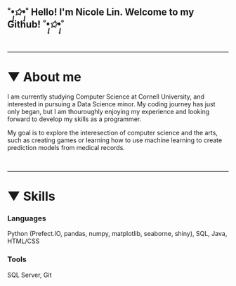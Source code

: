 
<br>

##  ˚*•̩̩͙✩•̩̩͙*˚ Hello! I'm Nicole Lin. Welcome to my Github! ˚*•̩̩͙✩•̩̩͙*˚

<br>

----------------

# ▼ About me

I am currently studying Computer Science at Cornell University, and interested in pursuing a Data Science minor. My coding journey
has just only began, but I am thouroughly enjoying my experience and looking forward to develop my skills as a programmer.

My goal is to explore the interesection of computer science and the arts, such as creating games or learning how to use
machine learning to create prediction models from medical records.

<br>

----------------

# ▼ Skills

### Languages 

Python (Prefect.IO, pandas, numpy, matplotlib, seaborne, shiny), SQL, Java, HTML/CSS

### Tools 

SQL Server, Git
<!---
nlin0/nlin0 is a ✨ special ✨ repository because its `README.md` (this file) appears on your GitHub profile.
You can click the Preview link to take a look at your changes.
--->
